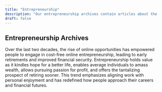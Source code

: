 ```yaml
---
title: "Entrepreneurship"
description: "Our entrepreneurship archives contain articles about the evolution of online entrepreneurship, early retirement, financial security, and much more!"
draft: false
---
```


## Entrepreneurship Archives

Over the last two decades, the rise of online opportunities has empowered people to engage in cost-free online entrepreneurship, leading to early retirements and improved financial security. Entrepreneurship holds value as it kindles hope for a better life, enables average individuals to amass wealth, allows pursuing passion for profit, and offers the tantalizing prospect of retiring sooner. This trend emphasizes aligning work with personal enjoyment and has redefined how people approach their careers and financial futures.
